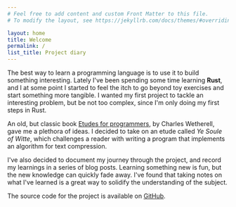 ```yaml
---
# Feel free to add content and custom Front Matter to this file.
# To modify the layout, see https://jekyllrb.com/docs/themes/#overriding-theme-defaults

layout: home
title: Welcome 
permalink: /    
list_title: Project diary
---
```


The best way to learn a programming language is to use it to build something interesting. Lately I've been spending some time learning **Rust**, and I at some point I started to feel the itch to go beyond toy exercises and start something more tangible. I wanted my first project to tackle an interesting problem, but be not too complex, since I'm only doing my first steps in Rust. 

An old, but classic book [Etudes for programmers][etudes], by Charles Wetherell, gave me a plethora of ideas. I decided to take on an etude called *Ye Soule of Witte*, which challenges a reader with writing a program that implements an algorithm for text compression. 

I've also decided to document my journey through the project, and record my learnings in a series of blog posts. Learning something new is fun, but the new knowledge can quickly fade away. I've found that taking notes on what I've learned is a great way to solidify the understanding of the subject. 

The source code for the project is available on [GitHub][github].


[etudes]: https://www.goodreads.com/book/show/3924336-etudes-for-programmers
[github]: https://github.com/tindandelion/rust-text-compression

